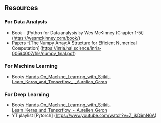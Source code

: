 ## Resources 
### For Data Analysis 
- Book - [Python for Data analysis by Wes McKinney (Chapter 1-5)] (https://wesmckinney.com/book/)
- Papers -[The Numpy Array:A Structure for Efficient Numerical Computation] (https://inria.hal.science/inria-00564007/file/numpy_final.pdf)


### For Machine Learning 
- Books [Hands-On_Machine_Learning_with_Scikit-Learn_Keras_and_Tensorflow_-_Aurelien_Geron]()

### For Deep Learning 
- Books [Hands-On_Machine_Learning_with_Scikit-Learn_Keras_and_Tensorflow_-_Aurelien_Geron]()
- YT playlist [Pytorch] (https://www.youtube.com/watch?v=Z_ikDlimN6A)

